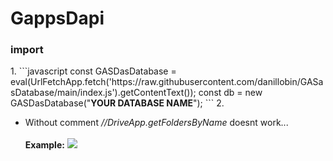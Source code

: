 # GappsDapi
<h3>import</h3>
1.
```javascript
const GASDasDatabase = eval(UrlFetchApp.fetch('https://raw.githubusercontent.com/danillobin/GASasDatabase/main/index.js').getContentText());
const db = new GASDasDatabase("<b>YOUR DATABASE NAME</b>");
```
2.
<ul>
<li>
Without comment <em>//DriveApp.getFoldersByName</em> doesnt work...<br>

  <br>
<b>Example:</b>
<picture>
  <source srcset="https://i.ibb.co/LSqJ2Y5/image.jpg">
  <img src="https://i.ibb.co/LSqJ2Y5/image.jpg">
</picture>
</li>
  </ul>
